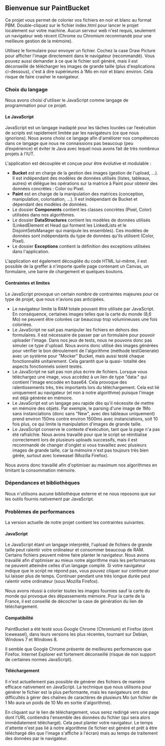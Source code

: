 ## Bienvenue sur PaintBucket

Ce projet vous permet de colorier vos fichiers en noir et blanc au format PBM. Double-cliquez sur le fichier index.html
pour lancer le projet localement sur votre machine. Aucun serveur web n'est requis, seulement un navigateur web récent
(Chrome ou Chromium recommandé pour une meilleure gestion de la mémoire).

Utilisez le formulaire pour envoyer un fichier. Cochez la case Draw Picture pour afficher l'image directement dans le
navigateur (recommandé). Vous pouvez aussi demander à ce que le fichier soit généré, mais il est déconseillé de
télécharger les images de grande taille (plus d'explications ci-dessous), c'est à dire supérieures à 1Mo en noir et blanc
environ. Cela risque de faire crasher le navigateur.

### Choix du langage

Nous avons choisi d'utiliser le JavaScript comme langage de programmation pour ce projet.

#### Le JavaScript

JavaScript est un langage inadapté pour les tâches lourdes car l’exécution de scripts est rapidement limitée par les
navigateurs (ce que nous ignorions). Nous avons choisi ce langage afin d'améliorer nos compétences dans ce langage que
nous ne connaissions pas beaucoup (peu d’expérience) et éviter le Java avec lequel nous avons fait de très nombreux
projets à l'IUT.

L'application est découplée et conçue pour être évolutive et modulable :

  - **Bucket** est en charge de la gestion des images (gestion de l'upload, ...). Il est indépendant des modèles de
  données utilisés (listes, tableaux, autres) et délègue les opérations sur la matrice à Paint pour obtenir des données
  concrètes : Color ou Pixel.
  - **Paint** est en charge de la manipulation des matrices (conception, manipulation, colorisation, ...). Il est
  indépendant de Bucket et dépendant des modèles de données.
  - Le dossier **Components** contient les classes concrètes (Pixel, Color) utilisées dans nos algorithmes.
  - Le dossier **DataStructures** contient les modèles de données utilisés (LinkedElement et Head qui forment les
  LinkedLists et le DisjointSetsManager qui manipule les ensembles). Ces modèles de données sont indépendants du type
   de données qu'ils utilisent (Color, Pixel).
  - Le dossier **Exceptions** contient la définition des exceptions utilisées dans l'application.
  
L'application est également découplée du code HTML lui-même, il est possible de la greffer à n'importe quelle page
contenant un Canvas, un formulaire, une barre de chargement et quelques boutons.

#### Contraintes et limites

Le JavaScript provoque un certain nombre de contraintes majeures pour ce type de projet, que nous n'avions pas anticipées.

  - Le navigateur limite la RAM totale pouvant être utilisée par JavaScript. En conséquence, certaines
  images telles que la carte du monde (8,6 Mo) ne peuvent être colorées car beaucoup trop volumineuses une fois coloriées.
  - Le JavaScript ne sait pas manipuler les fichiers en dehors des formulaires. Il est nécessaire de passer par un
  formulaire pour pouvoir uploader l'image. Dans nos jeux de tests, nous ne pouvons donc pas simuler ce type d'upload.
  Nous avons donc utilisé des images générées pour vérifier le bon déroulement de l'algorithme (méthode testGenerate)
  avec un système pour "Mocker" Bucket, mais aussi testé chaque fonctionnalité unitairement. Cela garantit que la quasi-
  totalité des aspects fonctionnels soient testés.
  - Le JavaScript ne sait pas non plus écrire de fichiers. Lorsque vous téléchargez une image, vous accédez à un lien
  de type "data:" qui contient l'image encodée en base64. Cela provoque des ralentissements très, très importants lors
  du téléchargement. Cela est lié uniquement au navigateur (et non à notre algorithme) puisque l'image est déjà générée
  en mémoire.
  - Le JavaScript est un langage peu rapide dès qu'il nécessite de mettre en mémoire des objets. Par exemple, le parsing
  d'une image de 1Mo sans instanciations (donc sans "New", avec des tableaux uniquement) prend environ 150ms contre
  environ 1500ms avec instanciations, soit 10 fois plus, ce qui limite la manipulation d'images de grande taille.
  - Le JavaScript conserve le contexte d'exécution, tant que la page n'a pas été rafraîchie. Nous avons travaillé pour
  que le script se réinitialise correctement lors de plusieurs uploads successifs, mais il est recommandé de changer
  d'onglet si vous travaillez avec plusieurs images de grande taille, car la mémoire n'est pas toujours très bien gérée,
  surtout avec Iceweasel (Mozilla Firefox).
  
Nous avons donc travaillé afin d'optimiser au maximum nos algorithmes en limitant la consommation mémoire.

### Dépendances et bibliothèques

Nous n'utilisons aucune bibliothèque externe et ne nous reposons que sur les outils fournis nativement par JavaScript.

### Problèmes de performances

La version actuelle de notre projet contient les contraintes suivantes.

#### JavaScript

Le JavaScript étant un langage interprété, l'upload de fichiers de grande taille peut ralentir votre ordinateur
et consommer beaucoup de RAM. Certains fichiers peuvent même faire planter le navigateur. Nous avons travaillé afin
d'optimiser au mieux notre algorithme mais les performances ne peuvent atteindre celles d'un langage compilé.
Si votre navigateur indique que le script ne répond pas, vous pouvez cliquer sur continuer pour lui laisser plus
de temps. Continuer pendant une très longue durée peut ralentir votre ordinateur (sous Mozilla Firefox).

Nous avons réussi à colorier toutes les images fournies sauf la carte du monde qui provoque des dépassements mémoire.
Pour la carte de la France, il est conseillé de décocher la case de génération du lien de téléchargement.

#### Compatibilité

PaintBucket a été testé sous Google Chrome (Chromium) et Firefox (dont Iceweasel), dans leurs versions les plus récentes,
tournant sur Debian, Windows 7 et Windows 8.

Il semble que Google Chrome présente de meilleures performances que Firefox. Internet Explorer est fortement
déconseillé (risque de non support de certaines normes JavaScript).

#### Téléchargement

Il n'est actuellement pas possible de générer des fichiers de manière efficace nativement en JavaScript. La
technique que nous utilisons pour générer le fichier est la plus performante, mais les navigateurs ont des
difficultés à gérer des chaînes de caractères de plusieurs Mo (un fichier de 1 Mo aura un poids de 10 Mo en sortie
d'algorithme).

En cliquant sur le lien de téléchargement, vous serez redirigé vers une page dont l’URL contiendra l'ensemble
des données du fichier (qui sera alors immédiatement téléchargé). Cela peut planter votre navigateur. Le temps
d'attente n'est pas lié à notre algorithme (le fichier est généré et prêt à être téléchargé dès que l'image
s'affiche à l'écran) mais au temps de traitement des données par le navigateur.
